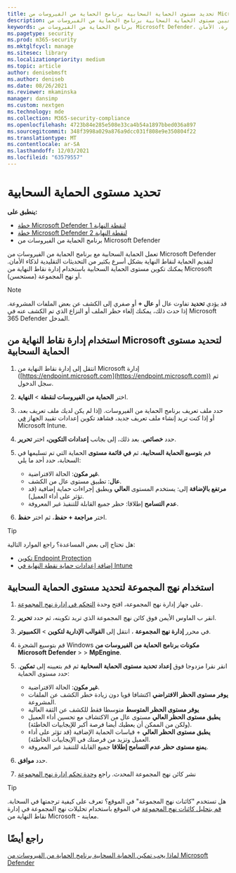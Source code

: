 ```yaml
---
title: تحديد مستوى الحماية السحابية برنامج الحماية من الفيروسات من Microsoft Defender
description: قم بتعيين مستوى الحماية السحابية برنامج الحماية من الفيروسات من Microsoft Defender.
keywords: برنامج الحماية من الفيروسات من Microsoft Defender، الحماية من البرامج الضارة، الأمان، defender، السحابة، الهمة، مستوى الحماية
ms.pagetype: security
ms.prod: m365-security
ms.mktglfcycl: manage
ms.sitesec: library
ms.localizationpriority: medium
ms.topic: article
author: denisebmsft
ms.author: deniseb
ms.date: 08/26/2021
ms.reviewer: mkaminska
manager: dansimp
ms.custom: nextgen
ms.technology: mde
ms.collection: M365-security-compliance
ms.openlocfilehash: 4723b84e285e508e33ca4b54a1897bbed036a897
ms.sourcegitcommit: 348f3998a029a876a9dcc031f808e9e350804f22
ms.translationtype: MT
ms.contentlocale: ar-SA
ms.lasthandoff: 12/03/2021
ms.locfileid: "63579557"
---
```

# <a name="specify-the-cloud-protection-level"></a>تحديد مستوى الحماية السحابية

**ينطبق على:**

- [خطة Microsoft Defender لنقطة النهاية 1](https://go.microsoft.com/fwlink/?linkid=2154037)
- [خطة Microsoft Defender لنقطة النهاية 2](https://go.microsoft.com/fwlink/?linkid=2154037)
- برنامج الحماية من الفيروسات من Microsoft Defender

تعمل الحماية السحابية مع برنامج الحماية من الفيروسات من Microsoft Defender لتقديم الحماية لنقاط النهاية بشكل أسرع بكثير من التحديثات التقليدية لذكاء الأمان. يمكنك تكوين مستوى الحماية السحابية باستخدام إدارة نقاط النهاية من Microsoft (مستحسن) أو نهج المجموعة.

> [!NOTE]
> قد يؤدي **تحديد** تفاوت عال أو **عال +** أو صفري إلى الكشف عن بعض الملفات المشروعة. إذا حدث ذلك، يمكنك إلغاء حظر الملف أو النزاع الذي تم الكشف عنه في Microsoft 365 Defender المدخل.

## <a name="use-microsoft-endpoint-manager-to-specify-the-level-of-cloud-protection"></a>استخدام إدارة نقاط النهاية من Microsoft لتحديد مستوى الحماية السحابية

1. انتقل إلى إدارة نقاط النهاية من Microsoft إدارة ([https://endpoint.microsoft.com](https://endpoint.microsoft.com)) ثم سجل الدخول.

2. اختر **الحماية من الفيروسات لنقطة** \> **النهاية**.

3. حدد ملف تعريف برنامج الحماية من الفيروسات. (إذا لم يكن لديك ملف تعريف بعد، أو إذا كنت تريد إنشاء ملف تعريف جديد، فشاهد تكوين إعدادات تقييد الجهاز [في](/intune/device-restrictions-configure) Microsoft Intune.

4. حدد **خصائص**. بعد ذلك، إلى بجانب **إعدادات التكوين،** اختر **تحرير**.

5. قم **بتوسيع الحماية السحابية**، ثم **في قائمة مستوى** الحماية التي تم تسليمها في السحابة، حدد أحد ما يلي:

    - **غير مكون**: الحالة الافتراضية.
    - **عال**: تطبيق مستوى عال من الكشف.
    - **مرتفع بالإضافة** إلى: يستخدم المستوى **العالي** ويطبق إجراءات حماية إضافية (قد تؤثر على أداء العميل).
    - **عدم التسامح** إطلاقا: حظر جميع القابلة للتنفيذ غير المعروفة.

6. اختر **مراجعة + حفظ**، ثم اختر **حفظ**.

> [!TIP]
> هل تحتاج إلى بعض المساعدة؟ راجع الموارد التالية:
>
> - [تكوين Endpoint Protection](/mem/configmgr/protect/deploy-use/endpoint-protection-configure)
> - [إضافة إعدادات حماية نقطة النهاية في Intune](/mem/intune/protect/endpoint-protection-configure)

## <a name="use-group-policy-to-specify-the-level-of-cloud-protection"></a>استخدام نهج المجموعة لتحديد مستوى الحماية السحابية

1. على جهاز إدارة نهج المجموعة، افتح وحدة [التحكم في إدارة نهج المجموعة](/previous-versions/windows/it-pro/windows-server-2008-R2-and-2008/cc731212(v=ws.11)).

2. انقر ب الماوس الأيمن فوق كائن نهج المجموعة الذي تريد تكوينه، ثم حدد **تحرير**.

3. في محرر **إدارة نهج المجموعة** ، انتقل إلى **القوالب الإدارية لتكوين** \> **الكمبيوتر**.

4. قم بتوسيع الشجرة Windows **مكونات برنامج الحماية من الفيروسات من Microsoft Defender** \>  \> **MpEngine**.

5. انقر نقرا مزدوجا فوق **إعداد تحديد مستوى الحماية السحابية** ثم قم بتعيينه إلى **تمكين**. حدد مستوى الحماية:

    - **غير مكون**: الحالة الافتراضية.
    - **يوفر مستوى الحظر الافتراضي** اكتشافا قويا دون زيادة خطر الكشف عن الملفات المشروعة.
    - **يوفر مستوى الحظر المتوسط** متوسطا فقط للكشف عن الثقة العالية
    - **يطبق مستوى الحظر العالي** مستوى عال من الاكتشاف مع تحسين أداء العميل (ولكن من الممكن أن يعطيك أيضا فرصة أكبر للإيجابيات الخاطئة).
    - **يطبق مستوى الحظر العالي** + قياسات الحماية الإضافية (قد تؤثر على أداء العميل وتزيد من فرصتك في الإيجابيات الخاطئة).
    - **يمنع مستوى حظر عدم التسامح إطلاقا** جميع القابلة للتنفيذ غير المعروفة.

6. حدد **موافق**.

7. نشر كائن نهج المجموعة المحدث. راجع [وحدة تحكم إدارة نهج المجموعة](/windows/win32/srvnodes/group-policy)

> [!TIP]
> هل تستخدم "كائنات نهج المجموعة" في الموقع؟ تعرف على كيفية ترجمتها في السحابة. [قم بتحليل كائنات نهج المجموعة](/mem/intune/configuration/group-policy-analytics) في الموقع باستخدام تحليلات نهج المجموعة في إدارة نقاط النهاية من Microsoft - معاينة.
  
## <a name="see-also"></a>راجع أيضًا

[لماذا يجب تمكين الحماية السحابية برنامج الحماية من الفيروسات من Microsoft Defender](why-cloud-protection-should-be-on-mdav.md)
